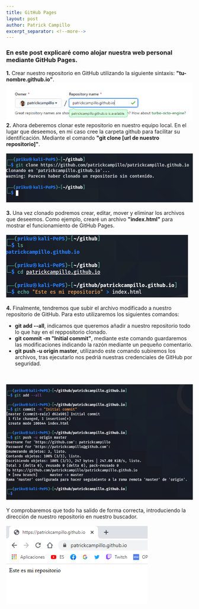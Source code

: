 ```yaml
---
title: GitHub Pages
layout: post
author: Patrick Campillo
excerpt_separator: <!--more-->
---
```

<div class="style">
<h3>En este post explicaré como alojar nuestra web personal mediante GitHub Pages.</h3>
<!--more-->
    <b>1.</b> Crear nuestro repositorio en GitHub utilizando la siguiente sintaxis: <b>"tu-nombre.github.io"</b>.<br/>
<img src="/images/gpages1.png" alt="Primer paso"><br/>
    <b>2.</b> Ahora deberemos clonar este repositorio en nuestro equipo local. En el lugar que deseemos, en mi caso cree la carpeta github para facilitar su identificación. Mediante el comando <b>"git clone [url de nuestro repositorio]"</b>.<br/><br/>
<img src="/images/gpages2.png" alt="Segundo paso"><br/><br/>
    <b>3.</b> Una vez clonado podremos crear, editar, mover y eliminar los archivos que deseemos. Como ejemplo, crearé un archivo <b>"index.html"</b> para mostrar el funcionamiento de GitHub Pages.<br/><br/>
<img src="/images/gpages3.png" alt="Tercer paso"><br/><br/>
    <b>4.</b> Finalmente, tendremos que subir el archivo modificado a nuestro repositorio de GitHub. Para esto utilizaremos los siguientes comandos: 
<ul>
    <li><b>git add --all</b>, indicamos que queremos añadir a nuestro repositorio todo lo que hay en el reppositorio clonado.</li>
    <li><b>git commit -m "Initial commit"</b>, mediante este comando guardaremos las modificaciones indicando la razón mediante un pequeño comentario.</li>
    <li><b>git push -u origin master</b>, utilizando este comando subiremos los archivos, tras ejecutarlo nos pedriá nuestras credenciales de GitHub por seguridad.</li>
</ul><br/><br/>
<img src="/images/gpages4.png" alt="Cuarto paso"><br/><br/>
Y comprobaremos que todo ha salido de forma correcta, introduciendo la dirección de nuestro repositorio en nuestro buscador.<br/><br/>
<img src="/images/gpages5.png" alt="Comprobación">
</div>
